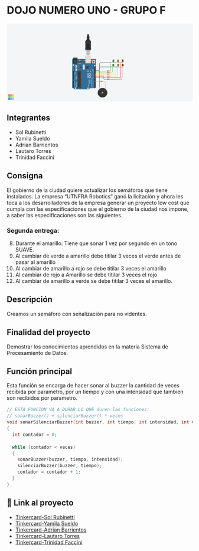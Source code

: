 # DOJO NUMERO UNO - GRUPO F

![Tinkercard](https://github.com/trinifaccini/dojo-uno/blob/main/img/DOJO-UNO-GRUPO-F-ENTREGA-UNO.png)

## Integrantes 
- Sol Rubinetti
- Yamila Sueldo
- Adrian Barrientos
- Lautaro Torres
- Trinidad Faccini

## Consigna
El gobierno de la ciudad quiere actualizar los semáforos que tiene instalados. La empresa  “UTNFRA Robotics” ganó la licitación y ahora les toca a los desarrolladores de la empresa generar  un proyecto low cost que cumpla con las especificaciones que el gobierno de la ciudad nos  impone, a saber las especificaciones son las siguientes. 

### Segunda entrega: 
8. Durante el amarillo: Tiene que sonar 1 vez por segundo en un tono SUAVE. 
9. Al cambiar de verde a amarillo debe titilar 3 veces el verde antes de pasar al amarillo
10. Al cambiar de amarillo a rojo se debe titilar 3 veces el amarillo
11. Al cambiar de rojo a Amarillo se debe titilar 3 veces el rojo
12. Al cambiar de amarillo a verde se debe titilar 3 veces el amarillo.

## Descripción

Creamos un semáforo con señalización para no videntes. 

## Finalidad del proyecto
Demostrar los conocimientos aprendidos en la materia Sistema de Procesamiento de Datos.

## Función principal

Esta función se encarga de hacer sonar al buzzer la cantidad de veces recibida por parametro, por un tiempo y con una intensidad que tambien
son recibidos por parametro. 

~~~ C++ 
// ESTA FUNCION VA A DURAR LO QUE duren las funciones: 
// sonarBuzzer() + silenciarBuzzer() * veces
void sonarSilenciarBuzzer(int buzzer, int tiempo, int intensidad, int veces)
{
  int contador = 0;
  
  while (contador < veces)
  {
    sonarBuzzer(buzzer, tiempo, intensidad);
    silenciarBuzzer(buzzer, tiempo);
    contador = contador + 1;
  }
}
~~~

## :robot: Link al proyecto
- [Tinkercard-Sol Rubinetti](https://www.tinkercad.com/things/kvxo3hxow4a-copy-of-dojo-1-grupo-f-clase-5-rubinetti-sol-1d/editel?sharecode=WGMzLdPwy3q_oZEOTwYz3Y0MRbV6R5n879nWy0bPDZo)
- [Tinkercard-Yamila Sueldo](https://www.tinkercad.com/things/gyURhZ5qcD9-copy-of-dojo-numero-uno/editel?sharecode=jcljAZWur_vRAy5BWvCNVAHIg4dVq48kvHV_FXRgf9k)
- [Tinkercard-Adrian Barrientos](https://www.tinkercad.com/things/8mgCsJsUrRK-bodacious-borwo/editel?sharecode=VCCzrcbr8gq2P9JAjRSaL-b77EM1lVzc9hE01hZxCX8)
- [Tinkercard-Lautaro Torres](https://www.tinkercad.com/things/fSOhHiGeVdJ-lautaro-torresejercicio-dojo-1-2/editel?sharecode=9IKDJYqicsguvunn1_dn7oklyXOUMo9TCehS7j1dNF8)
- [Tinkercard-Trinidad Faccini](https://www.tinkercad.com/things/4z3mhxVozQW-dojo-uno-grupo-f-entrega-dos/editel?sharecode=w1-w-rqWAS2D5xQI_Y1ASwRkBqFLPSaJrfb6A1xqPrc)
